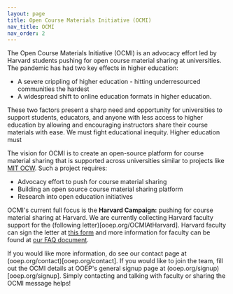```yaml
---
layout: page
title: Open Course Materials Initiative (OCMI)
nav_title: OCMI
nav_order: 2
---
```


The Open Course Materials Initiative (OCMI) is an advocacy effort led by Harvard students pushing for open course material sharing at universities. The pandemic has had two key effects in higher education:
* A severe crippling of higher education - hitting underresourced communities the hardest 
* A widespread shift to online education formats in higher education.

These two factors present a sharp need and opportunity for universities to support students, educators, and anyone with less access to higher education by allowing and encouraging instructors share their course materials with ease. We must fight educational inequity. Higher education must 

The vision for OCMI is to create an open-source platform for course material sharing that is supported across universities similar to projects like [MIT OCW](https://ocw.mit.edu/). Such a project requires:
* Advocacy effort to push for course material sharing
* Building an open source course material sharing platform
* Research into open education initiatives

OCMI's current full focus is the **Harvard Campaign:** pushing for course material sharing at Harvard. We are currently collecting Harvard faculty support for the (following letter)[ooep.org/OCMIAtHarvard]. Harvard faculty can sign the letter at [this form](ooep.org/OCMIAtHarvardForm) and more information for faculty can be found at [our FAQ document](ooep.org/ocmifaq). 

If you would like more information, do see our contact page at (ooep.org/contact)[ooep.org/contact]. If you would like to join the team, fill out the OCMI details at OOEP's general signup page at (ooep.org/signup)[ooep.org/signup]. Simply contacting and talking with faculty or sharing the OCMI message helps!

